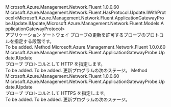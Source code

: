 <Type Name="IWithProtocol" FullName="Microsoft.Azure.Management.Network.Fluent.ApplicationGatewayProbe.Update.IWithProtocol">
  <TypeSignature Language="C#" Value="public interface IWithProtocol : Microsoft.Azure.Management.Network.Fluent.HasProtocol.Update.IWithProtocol&lt;Microsoft.Azure.Management.Network.Fluent.ApplicationGatewayProbe.Update.IUpdate,Microsoft.Azure.Management.Network.Fluent.Models.ApplicationGatewayProtocol&gt;" />
  <TypeSignature Language="ILAsm" Value=".class public interface auto ansi abstract IWithProtocol implements class Microsoft.Azure.Management.Network.Fluent.HasProtocol.Update.IWithProtocol`2&lt;class Microsoft.Azure.Management.Network.Fluent.ApplicationGatewayProbe.Update.IUpdate, class Microsoft.Azure.Management.Network.Fluent.Models.ApplicationGatewayProtocol&gt;" />
  <TypeSignature Language="DocId" Value="T:Microsoft.Azure.Management.Network.Fluent.ApplicationGatewayProbe.Update.IWithProtocol" />
  <TypeSignature Language="VB.NET" Value="Public Interface IWithProtocol&#xA;Implements IWithProtocol(Of IUpdate, ApplicationGatewayProtocol)" />
  <TypeSignature Language="F#" Value="type IWithProtocol = interface&#xA;    interface IWithProtocol&lt;IUpdate, ApplicationGatewayProtocol&gt;" />
  <AssemblyInfo>
    <AssemblyName>Microsoft.Azure.Management.Network.Fluent</AssemblyName>
    <AssemblyVersion>1.0.0.60</AssemblyVersion>
  </AssemblyInfo>
  <Interfaces>
    <Interface>
      <InterfaceName>Microsoft.Azure.Management.Network.Fluent.HasProtocol.Update.IWithProtocol&lt;Microsoft.Azure.Management.Network.Fluent.ApplicationGatewayProbe.Update.IUpdate,Microsoft.Azure.Management.Network.Fluent.Models.ApplicationGatewayProtocol&gt;</InterfaceName>
    </Interface>
  </Interfaces>
  <Docs>
    <summary>
            アプリケーション ゲートウェイ プローブの更新を許可するプローブのプロトコルを指定する段階です。
            </summary>
    <remarks>To be added.</remarks>
  </Docs>
  <Members>
    <Member MemberName="WithHttp">
      <MemberSignature Language="C#" Value="public Microsoft.Azure.Management.Network.Fluent.ApplicationGatewayProbe.Update.IUpdate WithHttp ();" />
      <MemberSignature Language="ILAsm" Value=".method public hidebysig newslot virtual instance class Microsoft.Azure.Management.Network.Fluent.ApplicationGatewayProbe.Update.IUpdate WithHttp() cil managed" />
      <MemberSignature Language="DocId" Value="M:Microsoft.Azure.Management.Network.Fluent.ApplicationGatewayProbe.Update.IWithProtocol.WithHttp" />
      <MemberSignature Language="VB.NET" Value="Public Function WithHttp () As IUpdate" />
      <MemberSignature Language="F#" Value="abstract member WithHttp : unit -&gt; Microsoft.Azure.Management.Network.Fluent.ApplicationGatewayProbe.Update.IUpdate" Usage="iWithProtocol.WithHttp " />
      <MemberType>Method</MemberType>
      <AssemblyInfo>
        <AssemblyName>Microsoft.Azure.Management.Network.Fluent</AssemblyName>
        <AssemblyVersion>1.0.0.60</AssemblyVersion>
      </AssemblyInfo>
      <ReturnValue>
        <ReturnType>Microsoft.Azure.Management.Network.Fluent.ApplicationGatewayProbe.Update.IUpdate</ReturnType>
      </ReturnValue>
      <Parameters />
      <Docs>
        <summary>
            プローブ プロトコルとして HTTP を指定します。
            </summary>
        <returns>To be added.</returns>
        <remarks>To be added.</remarks>
        <return>更新プログラムの次のステージ。</return>
      </Docs>
    </Member>
    <Member MemberName="WithHttps">
      <MemberSignature Language="C#" Value="public Microsoft.Azure.Management.Network.Fluent.ApplicationGatewayProbe.Update.IUpdate WithHttps ();" />
      <MemberSignature Language="ILAsm" Value=".method public hidebysig newslot virtual instance class Microsoft.Azure.Management.Network.Fluent.ApplicationGatewayProbe.Update.IUpdate WithHttps() cil managed" />
      <MemberSignature Language="DocId" Value="M:Microsoft.Azure.Management.Network.Fluent.ApplicationGatewayProbe.Update.IWithProtocol.WithHttps" />
      <MemberSignature Language="VB.NET" Value="Public Function WithHttps () As IUpdate" />
      <MemberSignature Language="F#" Value="abstract member WithHttps : unit -&gt; Microsoft.Azure.Management.Network.Fluent.ApplicationGatewayProbe.Update.IUpdate" Usage="iWithProtocol.WithHttps " />
      <MemberType>Method</MemberType>
      <AssemblyInfo>
        <AssemblyName>Microsoft.Azure.Management.Network.Fluent</AssemblyName>
        <AssemblyVersion>1.0.0.60</AssemblyVersion>
      </AssemblyInfo>
      <ReturnValue>
        <ReturnType>Microsoft.Azure.Management.Network.Fluent.ApplicationGatewayProbe.Update.IUpdate</ReturnType>
      </ReturnValue>
      <Parameters />
      <Docs>
        <summary>
            プローブ プロトコルとして HTTPS を指定します。
            </summary>
        <returns>To be added.</returns>
        <remarks>To be added.</remarks>
        <return>更新プログラムの次のステージ。</return>
      </Docs>
    </Member>
  </Members>
</Type>